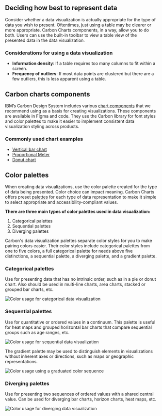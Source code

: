 ## Deciding how best to represent data

Consider whether a data visualization is actually appropriate for the type of data you wish to present. Oftentimes, just using a table may be clearer or more appropriate. Carbon Charts components, in a way, allow you to do both. Users can use the built-in toolbar to view a table view of the presented data in the data visualization.

### Considerations for using a data visualization

* **Information density**: If a table requires too many columns to fit within a screen.
* **Frequency of outliers**: If most data points are clustered but there are a few outliers, this is less apparent using a table.

## Carbon charts components

IBM’s Carbon Design System includes various [chart components](https://carbondesignsystem.com/data-visualization/chart-types/) that we recommend using as a basis for creating visualizations. These components are available in Figma and code. They use the Carbon library for font styles and color palettes to make it easier to implement consistent data visualization styling across products.

### Commonly used chart examples

* [Vertical bar chart](https://charts.carbondesignsystem.com/bar#vertical)
* [Proportional Meter]( https://carbondesignsystem.com/data-visualization/simple-charts/#meter-(proportional) )
* [Donut chart](https://carbondesignsystem.com/data-visualization/simple-charts/#donut)

## Color palettes

When creating data visualizations, use the color palette created for the type of data being presented. Color choice can impact meaning. Carbon Charts offers preset [palettes](https://carbondesignsystem.com/data-visualization/color-palettes/) for each type of data representation to make it simple to select appropriate and accessibility-compliant values.

**There are three main types of color palettes used in data visualization:**

1. Categorical palettes
2. Sequential palettes
3. Diverging palettes

Carbon's data visualization palettes separate color styles for you to make pairing colors easier. Their color styles include categorical palettes from one to five colors, a full categorical palette for needs above five distinctions, a sequential palette, a diverging palette, and a gradient palette.

### Categorical palettes

Use for presenting data that has no intrinsic order, such as in a pie or donut chart. Also should be used in multi-line charts, area charts, stacked or grouped bar charts, etc.

![Color usage for categorical data visualization](/assets/patterns/data-visualization/color-usage/data-visualization-categorical.png)

### Sequential palettes

Use for quantitative or ordered values in a continuum. This palette is useful for heat maps and grouped horizontal bar charts that compare sequential groups such as age ranges, etc.

![Color usage for sequential data visualization](/assets/patterns/data-visualization/color-usage/data-visualization-sequential.png)

The gradient palette may be used to distinguish elements in visualizations without inherent axes or directions, such as maps or geographic representations.

![Color usage using a graduated color sequence](/assets/patterns/data-visualization/color-usage/data-visualization-graduated-sequence.png)

### Diverging palettes

Use for presenting two sequences of ordered values with a shared central value. Can be used for diverging bar charts, horizon charts, heat maps, etc.

![Color usage for diverging data visualization](/assets/patterns/data-visualization/color-usage/data-visualization-diverging.png)
